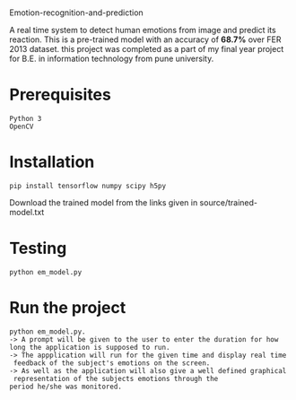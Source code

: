 #
 Emotion-recognition-and-prediction

A real time system to detect human emotions from image and predict its 
reaction. This is a pre-trained model with an accuracy of **68.7%** over
 FER 2013 dataset. this project was completed as a part of my final year
 project for B.E. in information technology from pune university. 

# Prerequisites
```
Python 3
OpenCV
```
# Installation
```
pip install tensorflow numpy scipy h5py
```
Download the trained model from the links given in 
source/trained-model.txt
# Testing
```
python em_model.py
```
# Run the project
```
python em_model.py.
-> A prompt will be given to the user to enter the duration for how 
long the application is supposed to run.
-> The appplication will run for the given time and display real time
 feedback of the subject's emotions on the screen.
-> As well as the application will also give a well defined graphical
 representation of the subjects emotions through the
period he/she was monitored.
```

